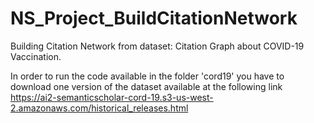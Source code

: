 # NS_Project_BuildCitationNetwork
Building Citation Network from dataset: Citation Graph about COVID-19 Vaccination.

In order to run the code available in the folder 'cord19' you have to download one version of the dataset available at the following link
https://ai2-semanticscholar-cord-19.s3-us-west-2.amazonaws.com/historical_releases.html
